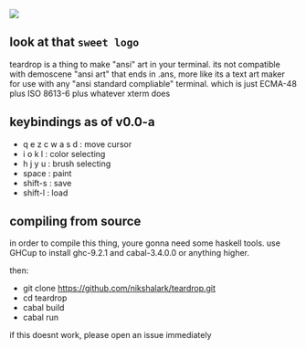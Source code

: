 ![](https://i.imgur.com/HCtqmyB.png)

## look at that `sweet logo`
teardrop is a thing to make "ansi" art in your terminal. its not compatible with demoscene "ansi art" that ends in .ans, more like its a text art maker for use with any "ansi standard compliable" terminal. which is just ECMA-48 plus ISO 8613-6 plus whatever xterm does

## keybindings as of v0.0-a
- q e z c w a s d : move cursor
- i o k l : color selecting
- h j y u : brush selecting
- space : paint
- shift-s : save
- shift-l : load

## compiling from source
in order to compile this thing, youre gonna need some haskell tools. use GHCup to install ghc-9.2.1 and cabal-3.4.0.0 or anything higher.

then:
- git clone https://github.com/nikshalark/teardrop.git
- cd teardrop
- cabal build
- cabal run

if this doesnt work, please open an issue immediately
